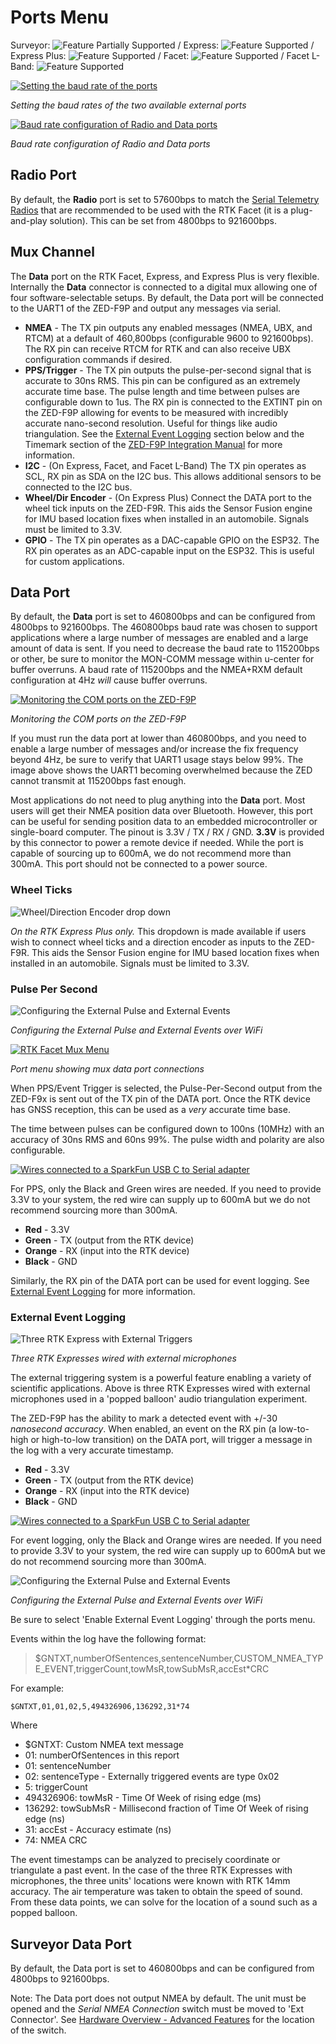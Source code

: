 # Ports Menu

Surveyor: ![Feature Partially Supported](img/YellowDot.png) / Express: ![Feature Supported](img/GreenDot.png) / Express Plus: ![Feature Supported](img/GreenDot.png) / Facet: ![Feature Supported](img/GreenDot.png) / Facet L-Band: ![Feature Supported](img/GreenDot.png)

[![Setting the baud rate of the ports](https://cdn.sparkfun.com/assets/learn_tutorials/1/8/5/7/RTK_Surveyor_-_WiFi_Config_-_Express_Ports_Config.jpg)](https://cdn.sparkfun.com/assets/learn_tutorials/1/8/5/7/RTK_Surveyor_-_WiFi_Config_-_Express_Ports_Config.jpg)

*Setting the baud rates of the two available external ports*

[![Baud rate configuration of Radio and Data ports](https://cdn.sparkfun.com/assets/learn_tutorials/1/8/5/7/SparkFun_RTK_Express_-_Ports_Menu.jpg)](https://cdn.sparkfun.com/assets/learn_tutorials/1/8/5/7/SparkFun_RTK_Express_-_Ports_Menu.jpg)

*Baud rate configuration of Radio and Data ports*

## Radio Port

By default, the **Radio** port is set to 57600bps to match the [Serial Telemetry Radios](https://www.sparkfun.com/products/19032) that are recommended to be used with the RTK Facet (it is a plug-and-play solution). This can be set from 4800bps to 921600bps.

## Mux Channel

The **Data** port on the RTK Facet, Express, and Express Plus is very flexible. Internally the **Data** connector is connected to a digital mux allowing one of four software-selectable setups. By default, the Data port will be connected to the UART1 of the ZED-F9P and output any messages via serial.

* **NMEA** - The TX pin outputs any enabled messages (NMEA, UBX, and RTCM) at a default of 460,800bps (configurable 9600 to 921600bps). The RX pin can receive RTCM for RTK and can also receive UBX configuration commands if desired.
* **PPS/Trigger** - The TX pin outputs the pulse-per-second signal that is accurate to 30ns RMS. This pin can be configured as an extremely accurate time base. The pulse length and time between pulses are configurable down to 1us. The RX pin is connected to the EXTINT pin on the ZED-F9P allowing for events to be measured with incredibly accurate nano-second resolution. Useful for things like audio triangulation. See the [External Event Logging](#surveyor-data-port) section below and the Timemark section of the [ZED-F9P Integration Manual](https://cdn.sparkfun.com/assets/learn_tutorials/1/8/5/7/ZED-F9P_IntegrationManual__UBX-18010802_.pdf) for more information.
* **I2C** - (On Express, Facet, and Facet L-Band) The TX pin operates as SCL, RX pin as SDA on the I2C bus. This allows additional sensors to be connected to the I2C bus.
* **Wheel/Dir Encoder** - (On Express Plus) Connect the DATA port to the wheel tick inputs on the ZED-F9R. This aids the Sensor Fusion engine for IMU based location fixes when installed in an automobile. Signals must be limited to 3.3V.
* **GPIO** - The TX pin operates as a DAC-capable GPIO on the ESP32. The RX pin operates as an ADC-capable input on the ESP32. This is useful for custom applications.

## Data Port

By default, the **Data** port is set to 460800bps and can be configured from 4800bps to 921600bps. The 460800bps baud rate was chosen to support applications where a large number of messages are enabled and a large amount of data is sent. If you need to decrease the baud rate to 115200bps or other, be sure to monitor the MON-COMM message within u-center for buffer overruns. A baud rate of 115200bps and the NMEA+RXM default configuration at 4Hz *will* cause buffer overruns.

[![Monitoring the COM ports on the ZED-F9P](https://cdn.sparkfun.com/r/600-600/assets/learn_tutorials/1/8/5/7/SparkFun_RTK_Express_-_Ports_Menu_MON-COMM_Overrun.jpg)](https://cdn.sparkfun.com/assets/learn_tutorials/1/8/5/7/SparkFun_RTK_Express_-_Ports_Menu_MON-COMM_Overrun.jpg)

*Monitoring the COM ports on the ZED-F9P*

If you must run the data port at lower than 460800bps, and you need to enable a large number of messages and/or increase the fix frequency beyond 4Hz, be sure to verify that UART1 usage stays below 99%. The image above shows the UART1 becoming overwhelmed because the ZED cannot transmit at 115200bps fast enough.

Most applications do not need to plug anything into the **Data** port. Most users will get their NMEA position data over Bluetooth. However, this port can be useful for sending position data to an embedded microcontroller or single-board computer. The pinout is 3.3V / TX / RX / GND. **3.3V** is provided by this connector to power a remote device if needed. While the port is capable of sourcing up to 600mA, we do not recommend more than 300mA. This port should not be connected to a power source.

### Wheel Ticks

![Wheel/Direction Encoder drop down](img/SparkFun%20RTK%20Ports%20Menu%20Mux%20Config.png)

*On the RTK Express Plus only.* This dropdown is made available if users wish to connect wheel ticks and a direction encoder as inputs to the ZED-F9R. This aids the Sensor Fusion engine for IMU based location fixes when installed in an automobile. Signals must be limited to 3.3V.

### Pulse Per Second

![Configuring the External Pulse and External Events](img/SparkFun%20RTK%20Ports%20PPS%20Config.png)

*Configuring the External Pulse and External Events over WiFi*

[![RTK Facet Mux Menu](https://cdn.sparkfun.com/assets/learn_tutorials/1/8/5/7/SparkFun_RTK_Express_-_Ports_Menu_Mux.jpg)](https://cdn.sparkfun.com/assets/learn_tutorials/1/8/5/7/SparkFun_RTK_Express_-_Ports_Menu_Mux.jpg)

*Port menu showing mux data port connections*

When PPS/Event Trigger is selected, the Pulse-Per-Second output from the ZED-F9x is sent out of the TX pin of the DATA port. Once the RTK device has GNSS reception, this can be used as a *very* accurate time base. 

The time between pulses can be configured down to 100ns (10MHz) with an accuracy of 30ns RMS and 60ns 99%. The pulse width and polarity are also configurable.

[![Wires connected to a SparkFun USB C to Serial adapter](https://cdn.sparkfun.com/r/600-600/assets/learn_tutorials/2/1/8/8/SparkFun_RTK_Facet_-_Data_Port_to_USB.jpg)](https://cdn.sparkfun.com/assets/learn_tutorials/2/1/8/8/SparkFun_RTK_Facet_-_Data_Port_to_USB.jpg)

For PPS, only the Black and Green wires are needed. If you need to provide 3.3V to your system, the red wire can supply up to 600mA but we do not recommend sourcing more than 300mA.

* **Red** - 3.3V
* **Green** - TX (output from the RTK device)
* **Orange** - RX (input into the RTK device)
* **Black** - GND

Similarly, the RX pin of the DATA port can be used for event logging. See [External Event Logging](https://docs.sparkfun.com/SparkFun_RTK_Firmware/configure_ports/#external-event-logging) for more information.

### External Event Logging

![Three RTK Express with External Triggers](img/RTK%20Express%20with%20External%20Microphones.png)

*Three RTK Expresses wired with external microphones*

The external triggering system is a powerful feature enabling a variety of scientific applications. Above is three RTK Expresses wired with external microphones used in a 'popped balloon' audio triangulation experiment.

The ZED-F9P has the ability to mark a detected event with +/-30 *nanosecond accuracy*. When enabled, an event on the RX pin (a low-to-high or high-to-low transition) on the DATA port, will trigger a message in the log with a very accurate timestamp. 

* **Red** - 3.3V
* **Green** - TX (output from the RTK device)
* **Orange** - RX (input into the RTK device)
* **Black** - GND

[![Wires connected to a SparkFun USB C to Serial adapter](https://cdn.sparkfun.com/r/600-600/assets/learn_tutorials/2/1/8/8/SparkFun_RTK_Facet_-_Data_Port_to_USB.jpg)](https://cdn.sparkfun.com/assets/learn_tutorials/2/1/8/8/SparkFun_RTK_Facet_-_Data_Port_to_USB.jpg)

For event logging, only the Black and Orange wires are needed. If you need to provide 3.3V to your system, the red wire can supply up to 600mA but we do not recommend sourcing more than 300mA.

![Configuring the External Pulse and External Events](img/SparkFun%20RTK%20Ports%20PPS%20Config.png)

*Configuring the External Pulse and External Events over WiFi*

Be sure to select 'Enable External Event Logging' through the ports menu.

Events within the log have the following format:

> $GNTXT,numberOfSentences,sentenceNumber,CUSTOM_NMEA_TYPE_EVENT,triggerCount,towMsR,towSubMsR,accEst*CRC

For example: 

    $GNTXT,01,01,02,5,494326906,136292,31*74

Where

* $GNTXT: Custom NMEA text message
* 01: numberOfSentences in this report
* 01: sentenceNumber
* 02: sentenceType - Externally triggered events are type 0x02
* 5: triggerCount
* 494326906: towMsR - Time Of Week of rising edge (ms)
* 136292: towSubMsR - Millisecond fraction of Time Of Week of rising edge (ns)
* 31: accEst - Accuracy estimate (ns)
* 74: NMEA CRC

The event timestamps can be analyzed to precisely coordinate or triangulate a past event. In the case of the three RTK Expresses with microphones, the three units' locations were known with RTK 14mm accuracy. The air temperature was taken to obtain the speed of sound. From these data points, we can solve for the location of a sound such as a popped balloon.

## Surveyor Data Port

By default, the Data port is set to 460800bps and can be configured from 4800bps to 921600bps. 

Note: The Data port does not output NMEA by default. The unit must be opened and the *Serial NMEA Connection* switch must be moved to 'Ext Connector'. See [Hardware Overview - Advanced Features](https://sparkfun.github.io/SparkFun_RTK_Firmware/hardware_rtk_surveyor/#advanced-features) for the location of the switch.

